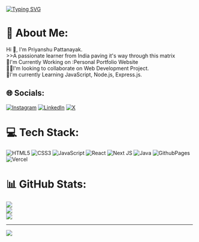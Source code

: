 [![Typing SVG](https://readme-typing-svg.demolab.com?font=Fira+Code&size=22&pause=1000&center=true&vCenter=true&width=435&lines=Hii+there!!%F0%9F%91%8B;I+am+Priyanshu.%F0%9F%98%81)](https://git.io/typing-svg)

# 💫 About Me:
Hi 👋, I'm Priyanshu Pattanayak.<br>>>A passionate learner from India paving it's way through this matrix<br>🔭I'm Currently Working on :Personal Portfolio Website<br>👯‍♂️I'm looking to collaborate on Web Development Project.<br>🌱I'm currently Learning JavaScript, Node.js, Express.js.


## 🌐 Socials:
[![Instagram](https://img.shields.io/badge/Instagram-%23E4405F.svg?logo=Instagram&logoColor=white)](https://instagram.com/whypiku) [![LinkedIn](https://img.shields.io/badge/LinkedIn-%230077B5.svg?logo=linkedin&logoColor=white)](https://linkedin.com/in/priyanshu-pattanayak) [![X](https://img.shields.io/badge/X-black.svg?logo=X&logoColor=white)](https://x.com/whypiku) 

# 💻 Tech Stack:
![HTML5](https://img.shields.io/badge/html5-%23E34F26.svg?style=for-the-badge&logo=html5&logoColor=white) ![CSS3](https://img.shields.io/badge/css3-%231572B6.svg?style=for-the-badge&logo=css3&logoColor=white) ![JavaScript](https://img.shields.io/badge/javascript-%23323330.svg?style=for-the-badge&logo=javascript&logoColor=%23F7DF1E) ![React](https://img.shields.io/badge/react-%2320232a.svg?style=for-the-badge&logo=react&logoColor=%2361DAFB) ![Next JS](https://img.shields.io/badge/Next-black?style=for-the-badge&logo=next.js&logoColor=white) ![Java](https://img.shields.io/badge/java-%23ED8B00.svg?style=for-the-badge&logo=openjdk&logoColor=white) ![GithubPages](https://img.shields.io/badge/github%20pages-121013?style=for-the-badge&logo=github&logoColor=white) ![Vercel](https://img.shields.io/badge/vercel-%23000000.svg?style=for-the-badge&logo=vercel&logoColor=white)
# 📊 GitHub Stats:
![](https://github-readme-stats.vercel.app/api?username=Mavricx&theme=dark&hide_border=false&include_all_commits=true&count_private=true)<br/>
![](https://github-readme-streak-stats.herokuapp.com/?user=Mavricx&theme=dark&hide_border=false)<br/>
![](https://github-readme-stats.vercel.app/api/top-langs/?username=Mavricx&theme=dark&hide_border=false&include_all_commits=true&count_private=true&layout=compact)

---
[![](https://visitcount.itsvg.in/api?id=Mavricx&icon=0&color=1)](https://visitcount.itsvg.in)

<!-- Proudly created with GPRM ( https://gprm.itsvg.in ) -->
